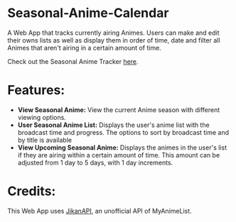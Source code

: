 # Seasonal-Anime-Calendar
A Web App that tracks currently airing Animes. Users can make and edit their owns lists as well as display them in order of time, date and filter all Animes that aren't airing in a certain amount of time.

Check out the Seasonal Anime Tracker [here](https://fishtomato.github.io/Seasonal-Anime-Calendar/).

# Features: 
- **View Seasonal Anime:** View the current Anime season with different viewing options.
- **User Seasonal Anime List:** Displays the user's anime list with the broadcast time and progress. The options to sort by broadcast time and by title is available
- **View Upcoming Seasonal Anime:** Displays the animes in the user's list if they are airing within a certain amount of time. This amount can be adjusted from 1 day to 5 days, with 1 day increments.

# Credits:
This Web App uses [JikanAPI](https://jikan.moe/), an unofficial API of MyAnimeList. 
